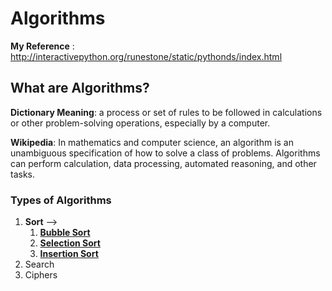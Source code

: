 # Algorithms ###

__**My Reference**__ : http://interactivepython.org/runestone/static/pythonds/index.html

## What are Algorithms? ##

__Dictionary Meaning__: a process or set of rules to be followed in calculations or other problem-solving
                        operations, especially by a computer.

__Wikipedia__:  In mathematics and computer science, an algorithm is an unambiguous specification
                of how to solve a class of problems. Algorithms can perform calculation,
                data processing, automated reasoning, and other tasks.

### Types of Algorithms ###
1. __**Sort**__ --> 
    1. <a href="https://github.com/nkpydev/Algorithms/tree/master/Sorting%20Algorithms/Bubble%20Sort">**Bubble Sort**</a>
    2. <a href="https://github.com/nkpydev/Algorithms/tree/master/Sorting%20Algorithms/Selection%20Sort">**Selection Sort**</a>
    3. <a href="https://github.com/nkpydev/Algorithms/tree/master/Sorting%20Algorithms/Insertion%20Sort">**Insertion Sort**</a>
2. Search
3. Ciphers
